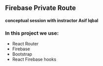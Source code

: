 ## Firebase Private Route
#### conceptual session with instractor Asif Iqbal

### In this project we use:
- React Router
- Firebase
- Bootstrap
- React Firebase hooks